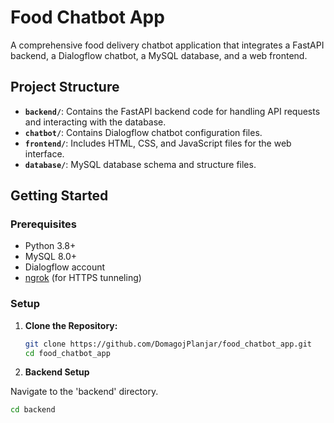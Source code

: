 # Food Chatbot App

A comprehensive food delivery chatbot application that integrates a FastAPI backend, a Dialogflow chatbot, a MySQL database, and a web frontend.

## Project Structure

- **`backend/`**: Contains the FastAPI backend code for handling API requests and interacting with the database.
- **`chatbot/`**: Contains Dialogflow chatbot configuration files.
- **`frontend/`**: Includes HTML, CSS, and JavaScript files for the web interface.
- **`database/`**: MySQL database schema and structure files.

## Getting Started

### Prerequisites

- Python 3.8+
- MySQL 8.0+
- Dialogflow account
- [ngrok](https://ngrok.com/) (for HTTPS tunneling)


### Setup

1. **Clone the Repository:**

   ```sh
   git clone https://github.com/DomagojPlanjar/food_chatbot_app.git
   cd food_chatbot_app
   ```
2. **Backend Setup**

Navigate to the 'backend' directory.

  ```sh
  cd backend
  ```


   

